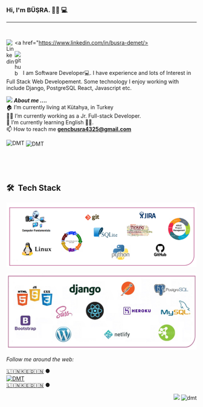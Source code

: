 ### Hi, I'm BÜŞRA. 👋🏻 💻


<hr>
<br>


<a href="https://www.linkedin.com/in/busra-demet/>
  <img align="left" alt="Linkedin" width="22px" src="https://cdn.jsdelivr.net/npm/simple-icons@v3/icons/linkedin.svg" />
</a>

<a href="https://github.com/DMTBusra">
  <img align="left" alt="github" width="22px" src="https://cdn.jsdelivr.net/npm/simple-icons@v3/icons/github.svg" />
</a>

  


<br>
<br>

 I am Software Developer💻. I have experience and lots of Interest in Full Stack Web Developement. Some technology I enjoy working  with include Django, PostgreSQL React, Javascript etc.
 
<img src="https://media.giphy.com/media/iY8CRBdQXODJSCERIr/giphy.gif" width="30px">&nbsp;***About me ....***<br>
🏠 I’m currently living at Kütahya, in Turkey <br>
👨‍💻 I’m currently working as a Jr. Full-stack Developer.<br>
🌱 I’m currently learning English 🤦‍♂.<br>
📫 How to reach me **gencbusra4325@gmail.com**

 <p><img align="left" src="https://github-readme-stats.vercel.app/api/top-langs?username=DMTBusra&show_icons=true&locale=en&layout=compact" alt="DMT" /></p>

<p>&nbsp;<img align="center" src="https://github-readme-stats.vercel.app/api?username=DMTBusra&show_icons=true&locale=en" alt="DMT" /></p>

</br>
</br>
<br />
 <h2>🛠 &nbsp;Tech Stack</h2>
<p><img src="https://github.com/D1183-Mustafa/D1183-Mustafa/blob/main/tools2.png"></p>
<p><img src="https://github.com/D1183-Mustafa/D1183-Mustafa/blob/main/tools.png"></p>

<i>Follow me around the web:</i><br>

<p align="left">
<a target="_blank" href="https://www.linkedin.com/in/busra-demet-930405217/">🇱​🇮​🇳​🇰​🇪​🇩​🇮​🇳​</a> ●
<br>
<a href="href="https://www.linkedin.com/in/busra-demet-930405217/" target="blank"><img align="center" src="https://raw.githubusercontent.com/rahuldkjain/github-profile-readme-generator/master/src/images/icons/Social/linked-in-alt.svg" alt="DMT" height="30" width="40" /></a>
<br>
  <a target="_blank" href="https://www.linkedin.com/in/busra-demet-930405217/">🇱​🇮​🇳​🇰​🇪​🇩​🇮​🇳​</a> ●
</p>

</div>

<p align="right"><img src="https://github.com/D1183-Mustafa/D1183-Mustafa/blob/main/kedi.gif" width="70px"> <img src="https://komarev.com/ghpvc/?username=DMTBusra"            alt="dmt" /> </p>
  
